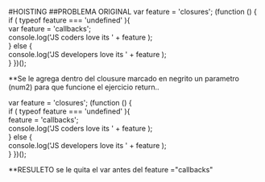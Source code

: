 #HOISTING
##PROBLEMA ORIGINAL
var feature = 'closures'; 
(function () {     
	if ( typeof feature === 'undefined' ){         
		var feature = 'callbacks';         
		console.log('JS coders love its ' + feature );     
	} else {         
		console.log('JS developers love its ' + feature );     
	} 
})();

**Se le agrega dentro del clousure marcado en negrito un parametro (num2) para que funcione el ejercicio return..

var feature = 'closures'; 
(function () {     
	if ( typeof feature === 'undefined' ){         
		feature = 'callbacks';         
		console.log('JS coders love its ' + feature );     
	} else {         
		console.log('JS developers love its ' + feature );     
	} 
})();

**RESULETO
se le quita el var antes del feature ="callbacks"